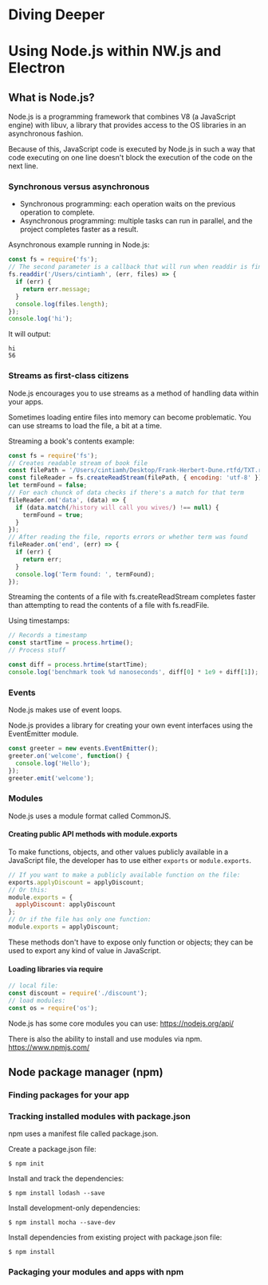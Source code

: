 # Diving Deeper

# Using Node.js within NW.js and Electron

## What is Node.js?

Node.js is a programming framework that combines V8 (a JavaScript engine) with libuv, a library that provides access to the OS libraries in an asynchronous fashion.

Because of this, JavaScript code is executed by Node.js in such a way that code executing on one line doesn't block the execution of the code on the next line.

### Synchronous versus asynchronous

* Synchronous programming: each operation waits on the previous operation to complete.
* Asynchronous programming: multiple tasks can run in parallel, and the project completes faster as a result.

Asynchronous example running in Node.js:
```javascript
const fs = require('fs');
// The second parameter is a callback that will run when readdir is finished
fs.readdir('/Users/cintiamh', (err, files) => {
  if (err) {
    return err.message;
  }
  console.log(files.length);
});
console.log('hi');
```

It will output:
```
hi
56
```

### Streams as first-class citizens

Node.js encourages you to use streams as a method of handling data within your apps.

Sometimes loading entire files into memory can become problematic.
You can use streams to load the file, a bit at a time.

Streaming a book's contents example:
```javascript
const fs = require('fs');
// Creates readable stream of book file
const filePath = '/Users/cintiamh/Desktop/Frank-Herbert-Dune.rtfd/TXT.rtf';
const fileReader = fs.createReadStream(filePath, { encoding: 'utf-8' });
let termFound = false;
// For each chunck of data checks if there's a match for that term
fileReader.on('data', (data) => {
  if (data.match(/history will call you wives/) !== null) {
    termFound = true;
  }
});
// After reading the file, reports errors or whether term was found
fileReader.on('end', (err) => {
  if (err) {
    return err;
  }
  console.log('Term found: ', termFound);
});
```

Streaming the contents of a file with fs.createReadStream completes faster than attempting to read the contents of a file with fs.readFile.

Using timestamps:

```javascript
// Records a timestamp
const startTime = process.hrtime();
// Process stuff

const diff = process.hrtime(startTime);
console.log('benchmark took %d nanoseconds', diff[0] * 1e9 + diff[1]);
```

### Events

Node.js makes use of event loops.

Node.js provides a library for creating your own event interfaces using the EventEmitter module.

```javascript
const greeter = new events.EventEmitter();
greeter.on('welcome', function() {
  console.log('Hello');
});
greeter.emit('welcome');
```

### Modules

Node.js uses a module format called CommonJS.

#### Creating public API methods with module.exports

To make functions, objects, and other values publicly available in a JavaScript file, the developer has to use either `exports` or `module.exports`.

```javascript
// If you want to make a publicly available function on the file:
exports.applyDiscount = applyDiscount;
// Or this:
module.exports = {
  applyDiscount: applyDiscount
};
// Or if the file has only one function:
module.exports = applyDiscount;
```

These methods don't have to expose only function or objects; they can be used to export any kind of value in JavaScript.

#### Loading libraries via require

```javascript
// local file:
const discount = require('./discount');
// load modules:
const os = require('os');
```

Node.js has some core modules you can use: https://nodejs.org/api/

There is also the ability to install and use modules via npm. https://www.npmjs.com/

## Node package manager (npm)

### Finding packages for your app

### Tracking installed modules with package.json

npm uses a manifest file called package.json.

Create a package.json file:
```
$ npm init
```

Install and track the dependencies:
```
$ npm install lodash --save
```

Install development-only dependencies:
```
$ npm install mocha --save-dev
```

Install dependencies from existing project with package.json file:
```
$ npm install
```

### Packaging your modules and apps with npm

